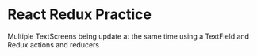 # React Redux Practice

Multiple TextScreens being update at the same time using a TextField and Redux actions and reducers
